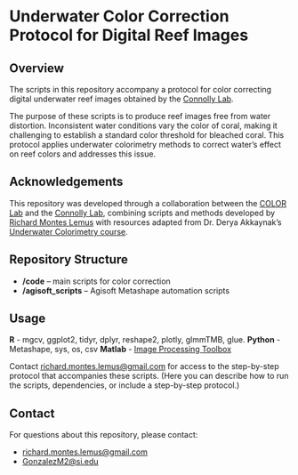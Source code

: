 # Underwater Color Correction Protocol for Digital Reef Images

## Overview  
The scripts in this repository accompany a protocol for color correcting digital underwater reef images obtained by the [Connolly Lab](https://striresearch.si.edu/connolly-lab/).  

The purpose of these scripts is to produce reef images free from water distortion. Inconsistent water conditions vary the color of coral, making it challenging to establish a standard color threshold for bleached coral. This protocol applies underwater colorimetry methods to correct water’s effect on reef colors and addresses this issue.  

## Acknowledgements  
This repository was developed through a collaboration between the [COLOR Lab](https://iui-eilat.ac.il/en/%D7%93-%D7%A8-%D7%93%D7%A8%D7%99%D7%94-%D7%90%D7%A7%D7%90%D7%99%D7%99%D7%A0%D7%90%D7%A7-2) and the [Connolly Lab](https://striresearch.si.edu/connolly-lab/), combining scripts and methods developed by [Richard Montes Lemus](https://richardmonteslemus.github.io/) with resources adapted from Dr. Derya Akkaynak’s [Underwater Colorimetry course](https://iui-eilat.ac.il/en/%D7%A7%D7%95%D7%9C%D7%95%D7%A8%D7%99%D7%9E%D7%98%D7%A8%D7%99%D7%94-%D7%9E%D7%93%D7%99%D7%93%D7%AA-%D7%A6%D7%91%D7%A2-%D7%AA%D7%AA-%D7%9E%D7%99%D7%9E%D7%99%D7%AA).  

## Repository Structure  
- **/code** – main scripts for color correction  
- **/agisoft_scripts** – Agisoft Metashape automation scripts  

## Usage 
**R** - mgcv, ggplot2, tidyr, dplyr, reshape2, plotly, glmmTMB, glue.
**Python** - Metashape, sys, os, csv
**Matlab** - [Image Processing Toolbox](https://www.mathworks.com/products/image-processing.html)

Contact richard.montes.lemus@gmail.com for access to the step-by-step protocol that accompanies these scripts. 
(Here you can describe how to run the scripts, dependencies, or include a step-by-step protocol.)  

## Contact  
For questions about this repository, please contact:  
- richard.montes.lemus@gmail.com  
- GonzalezM2@si.edu  
